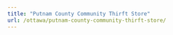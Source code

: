 ```yaml
---
title: "Putnam County Community Thirft Store"
url: /ottawa/putnam-county-community-thirft-store/
---
```

